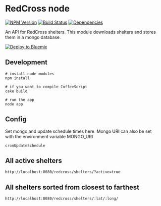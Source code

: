 # RedCross node

[![NPM Version](http://img.shields.io/npm/v/redcross.svg)](https://www.npmjs.org/package/redcross)
[![Build Status](https://travis-ci.org/avantassel/redcross-node.svg)](https://travis-ci.org/avantassel/redcross-node)
[![Dependencies](https://david-dm.org/avantassel/redcross-node.svg)](https://david-dm.org/avantassel/redcross-node)&nbsp;


An API for RedCross shelters. This module downloads shelters and stores them in a mongo database.

[![Deploy to Bluemix](https://bluemix.net/deploy/button.png)](https://bluemix.net/deploy)

## Development
```
# install node modules
npm install

# if you want to compile CoffeeScript
cake build

# run the app
node app
```

## Config

Set mongo and update schedule times here.  Mongo URI can also be set with the environment variable MONGO_URI
```
cronUpdateSchedule
```

## All active shelters
```
http://localhost:8080/redcross/shelters/?active=true
```

## All shelters sorted from closest to farthest
```
http://localhost:8080/redcross/shelters/:lat/:long/
```
